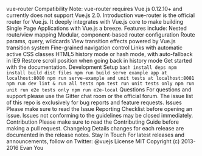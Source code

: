 vue-router Compatibility Note: vue-router requires Vue.js 0.12.10+ and currently does not support Vue.js 2.0. Introduction vue-router is the official router for Vue.js. It deeply integrates with Vue.js core to make building Single Page Applications with Vue.js a breeze. Features include: Nested route/view mapping Modular, component-based router configuration Route params, query, wildcards View transition effects powered by Vue.js transition system Fine-grained navigation control Links with automatic active CSS classes HTML5 history mode or hash mode, with auto-fallback in IE9 Restore scroll position when going back in history mode Get started with the documentation. Development Setup ``` bash install deps npm install build dist files npm run build serve example app at localhost:8080 npm run serve-example and unit tests at localhost:8081 npm run dev lint & run all tests npm test run unit tests only npm run unit run e2e tests only npm run e2e-local ``` Questions For questions and support please use the Gitter chat room or the official forum. The issue list of this repo is exclusively for bug reports and feature requests. Issues Please make sure to read the Issue Reporting Checklist before opening an issue. Issues not conforming to the guidelines may be closed immediately. Contribution Please make sure to read the Contributing Guide before making a pull request. Changelog Details changes for each release are documented in the release notes. Stay In Touch For latest releases and announcements, follow on Twitter: @vuejs License MIT Copyright (c) 2013-2016 Evan You